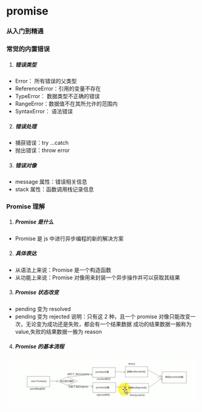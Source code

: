 # promise 

### 从入门到精通

### 常觉的内置错误

1. ##### 错误类型

- Error： 所有错误的父类型
- ReferenceError：引用的变量不存在
- TypeError： 数据类型不正确的错误
- RangeError：数据值不在其所允许的范围内
- SyntaxError： 语法错误

2. ##### 错误处理

- 捕获错误：try ...catch
- 抛出错误：throw error

3. ##### 错误对像

- message 属性：错误相关信息
- stack 属性：函数调用栈记录信息

### Promise 理解

1. ##### Promise 是什么

- Promise 是 js 中进行异步编程的新的解决方案

2. ##### 具体表达

- 从语法上来说：Promise 是一个构造函数
- 从功能上来说：Promise 对像用来封装一个异步操作并可以获取其结果

3. ##### Promise 状态改变

- pending 变为 resolved
- pending 变为 rejected
  说明：只有这 2 种，且一个 promise 对像只能改变一次，无论变为成功还是失败，都会有一个结果数据
  成功的结果数据一搬称为 value,失败的结果数据一搬为 reason

4. ##### Promise 的基本流程

![alt text](../../public/promise/flow.png)

<!-- [last](https://www.bilibili.com/video/BV1MJ41197Eu/?p=4&spm_id_from=pageDriver&vd_source=10257e657caa8b54111087a9329462e8) -->
